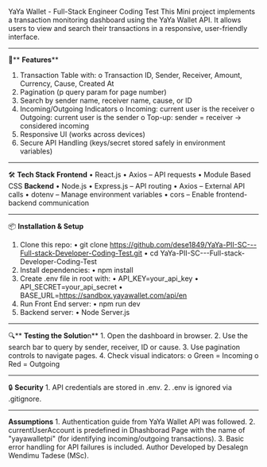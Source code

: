 YaYa Wallet - Full-Stack Engineer Coding Test
This Mini project implements a transaction monitoring dashboard using the YaYa Wallet API. It allows users to view and search their transactions in a responsive, user-friendly interface.
________________________________________
🚀** **Features****
1. Transaction Table with:
      o Transaction ID, Sender, Receiver, Amount, Currency, Cause, Created At
2. Pagination (p query param for page number)
3. Search by sender name, receiver name, cause, or ID
4. Incoming/Outgoing Indicators
      o Incoming: current user is the receiver
      o Outgoing: current user is the sender
      o Top-up: sender = receiver → considered incoming
5. Responsive UI (works across devices)
6. Secure API Handling (keys/secret stored safely in environment variables)
________________________________________
🛠 **Tech Stack**
**Frontend**
      •	React.js
      •	Axios – API requests
      •	Module Based CSS
**Backend**
        •	Node.js
        •	Express.js – API routing
        •	Axios – External API calls
        •	dotenv – Manage environment variables
        •	cors – Enable frontend-backend communication
________________________________________
📦 **Installation & Setup**
1.	Clone this repo:
    •	git clone https://github.com/dese1849/YaYa-PII-SC---Full-stack-Developer-Coding-Test.git
    •	cd YaYa-PII-SC---Full-stack-Developer-Coding-Test
2.	Install dependencies:
    •	npm install
3.	Create .env file in root with:
    •	API_KEY=your_api_key
    •	API_SECRET=your_api_secret
    •	BASE_URL=https://sandbox.yayawallet.com/api/en
4.	Run Front End server:
    •	npm run dev
5.	Backend server:
    •	Node Server.js
________________________________________
🔍** **Testing the Solutio**n**
    1. Open the dashboard in browser.
    2. Use the search bar to query by  sender, receiver, ID or cause.
    3. Use pagination controls to navigate pages.
    4. Check visual indicators:
            o	Green = Incoming
            o	Red = Outgoing
________________________________________
🔒 **Security**
    1. API credentials are stored in .env.
    2. .env is ignored via .gitignore.
________________________________________
**Assumptions**
    1. Authentication guide from YaYa Wallet API was followed.
    2. currentUserAccount is predefined in Dhashborad Page with the name of  "yayawalletpi" (for identifying incoming/outgoing transactions).
    3. Basic error handling for API failures is included.
Author
Developed by Desalegn Wendimu Tadese (MSc).




